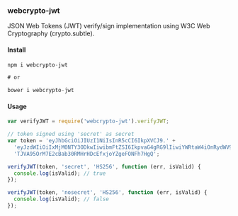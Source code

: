 ### webcrypto-jwt

JSON Web Tokens (JWT) verify/sign implementation using W3C Web Cryptography (crypto.subtle).

#### Install

```js
npm i webcrypto-jwt

# or

bower i webcrypto-jwt
```

#### Usage

```js
var verifyJWT = require('webcrypto-jwt').verifyJWT;

// token signed using 'secret' as secret
var token = 'eyJhbGciOiJIUzI1NiIsInR5cCI6IkpXVCJ9.' +
  'eyJzdWIiOiIxMjM0NTY3ODkwIiwibmFtZSI6IkpvaG4gRG9lIiwiYWRtaW4iOnRydWV9.' +
  'TJVA95OrM7E2cBab30RMHrHDcEfxjoYZgeFONFh7HgQ';

verifyJWT(token, 'secret', 'HS256', function (err, isValid) {
  console.log(isValid); // true
});

verifyJWT(token, 'nosecret', 'HS256', function (err, isValid) {
  console.log(isValid); // false
});
```

